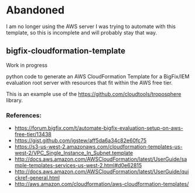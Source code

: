 # Abandoned

I am no longer using the AWS server I was trying to automate with this template, so this is incomplete and will probably stay that way.

## bigfix-cloudformation-template

Work in progress

python code to generate an AWS CloudFormation Template for a BigFix/IEM evaluation root server with resources that fit within the AWS free tier. 

This is an example use of the https://github.com/cloudtools/troposphere library.

### References:

- https://forum.bigfix.com/t/automate-bigfix-evaluation-setup-on-aws-free-tier/13438
- https://gist.github.com/jgstew/aff5da6a34c82e60fc75
- https://s3-us-west-2.amazonaws.com/cloudformation-templates-us-west-2/VPC_Single_Instance_In_Subnet.template
- http://docs.aws.amazon.com/AWSCloudFormation/latest/UserGuide/sample-templates-services-us-west-2.html#d0e62815
- http://docs.aws.amazon.com/AWSCloudFormation/latest/UserGuide/quickref-general.html
- http://aws.amazon.com/cloudformation/aws-cloudformation-templates/

